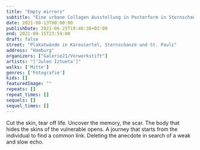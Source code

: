 ```yaml
---
title: "Empty mirrors"
subtitle: "Eine urbane Collagen Ausstellung in Posterform in Sternschanze, Karoviertel, St. Pauli und an diversen Litfaßsäulen"
date: 2021-08-13T00:00:00
publishDate: 2021-06-25T19:40:36+02:00
end: 2021-09-15T23:59:00
draft: false
street: "Plakatwände in Karoviertel, Sternschanze und St. Pauli"
address: "Hamburg"
organizers: ["Galerie21/Vorwerkstift"]
artists: "['Julen Iztueta']"
walks: ['Mitte']
genres: ['Fotografie']
kids: []
featuredImage: ""
repeats: []
repeat_times: []
sequels: []
sequel_times: []
---
```


Cut the skin, tear off life. Uncover the memory, the scar. The body that hides the skins of the vulnerable opens. A journey that starts from the individual to find a common link. Deleting the anecdote in search of a weak and slow echo.